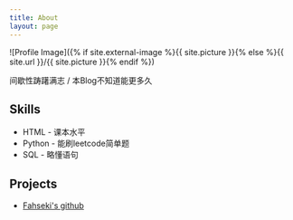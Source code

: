 ```yaml
---
title: About
layout: page
---
```

![Profile Image]({% if site.external-image %}{{ site.picture }}{% else %}{{ site.url }}/{{ site.picture }}{% endif %})

<p>间歇性踌躇满志 / 本Blog不知道能更多久</p>


<h2>Skills</h2>

<ul class="skill-list">
	<li>HTML - 课本水平</li>
	<li>Python - 能刷leetcode简单题</li>
	<li>SQL - 略懂语句</li>

</ul>

<h2>Projects</h2>

<ul>
	<li><a href="https://github.com/Fahseki">Fahseki's github</a></li>

</ul>
